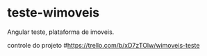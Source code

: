 # teste-wimoveis
Angular teste, plataforma de imoveis.

controle do projeto
#https://trello.com/b/xD7zTOlw/wimoveis-teste
